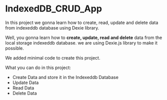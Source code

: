 # IndexedDB_CRUD_App

In this project we gonna learn how to create, read, update and delete data from indexeddb database using Dexie library.

Well, you gonna learn how to __create, update, read and delete__ data from the local storage indexeddb database. 
we are using Dexie.js library to make it possible.

We added minimal code to create this project.

What you can do in this project:
* Create Data and store it in the Indexeddb Database
* Update Data
* Read Data
* Delete Data
